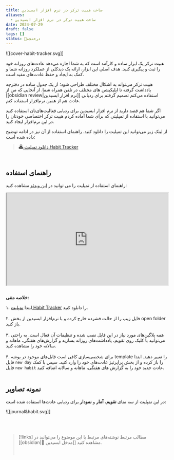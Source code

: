 ```yaml
---
title: ساخت هبیت ترکر در نرم افزار ابسیدین
aliases:
  - ساخت هبیت ترکر در نرم افزار ابسیدین
date: 2024-07-29
draft: false
tags: []
status: 🌿درختچه
---
```

![[cover-habit-tracker.svg]]

هبیت ترکر یک ابزار ساده و کارآمد است که به شما اجازه می‌دهد عادت‌های روزانه خود را ثبت و پیگیری کنید. هدف اصلی این ابزار، ارائه یک دیدکلی از عملکرد روزانه شما و کمک به ایجاد و حفظ عادت‌های مفید است.

هبیت ترکر می‌تواند به اشکال مختلف طراحی شود؛ از یک جدول ساده در دفترچه یادداشت گرفته تا اپلیکیشن های مختلف در تلفن همراه شما. از آنجایی که من از [[obsidian review|نرم افزار ابسیدین]] استفاده می‌کنم تصمیم گرفتم برای ردیابی عادت هم از همین نرم‌افزار استفاده کنم.

اگر شما هم قصد دارید از نرم افزار ابسیدین برای ردیابی فعالیت‌های‌تان استفاده کنید می‌توانید با استفاده از تمپلیتی که برای شما آماده کردم هبیت ترکر اختصاصی خودتان را در این نرم‌افزار ایجاد کنید.

از لینک زیر می‌توانید این تمپلیت را دانلود کنید. راهنمای استفاده از آن نیز در ادامه توضیح داده شده است:

> [<svg xmlns="http://www.w3.org/2000/svg" viewBox="0 0 512 512" width="1em" height="1em" fill="currentColor"><path d="M288 32c0-17.7-14.3-32-32-32s-32 14.3-32 32l0 242.7-73.4-73.4c-12.5-12.5-32.8-12.5-45.3 0s-12.5 32.8 0 45.3l128 128c12.5 12.5 32.8 12.5 45.3 0l128-128c12.5-12.5 12.5-32.8 0-45.3s-32.8-12.5-45.3 0L288 274.7 288 32zM64 352c-35.3 0-64 28.7-64 64l0 32c0 35.3 28.7 64 64 64l384 0c35.3 0 64-28.7 64-64l0-32c0-35.3-28.7-64-64-64l-101.5 0-45.3 45.3c-25 25-65.5 25-90.5 0L165.5 352 64 352zm368 56a24 24 0 1 1 0 48 24 24 0 1 1 0-48z"/></svg> دانلود تمپلیت Habit Tracker](https://ifard.ir/img/Habit-Tracker-20240729.zip)

<br/>

## راهنمای استفاده
راهنمای استفاده از تمپلیت را می توانید در [این ویدئو](https://www.aparat.com/v/aevm2m1) مشاهده کنید:

<style>.h_iframe-aparat_embed_frame{position:relative;}.h_iframe-aparat_embed_frame .ratio{display:block;width:100%;height:auto;}.h_iframe-aparat_embed_frame iframe{position:absolute;top:0;left:0;width:100%;height:100%;}</style><div class="h_iframe-aparat_embed_frame"><span style="display: block;padding-top: 57%"></span><iframe src="https://www.aparat.com/video/video/embed/videohash/aevm2m1/vt/frame?recom=self"  allowFullScreen="true" webkitallowfullscreen="true" mozallowfullscreen="true"></iframe></div>

<br/>

**خلاصه متنی:**

۱. ابتدا [تمپلیت Habit Tracker](https://ifard.ir/img/Habit-Tracker-20240729.zip) را دانلود کنید.
<br/><br/>
۲. فایل زیپ را از حالت فشرده خارج کرده و با نرم‌افزار ابسیدین از بخش open folder باز کنید.
<br/><br/>
۳. همه پلاگین‌های مورد نیاز در این فایل نصب شده و تنظیمات آن فعال است. به راحتی می‌توانید با کلیک روی تقویم، یادداشت‌های روزانه بسازید و گزارش‌های هفتگی، ماهانه و سالانه خود را مشاهده کنید.
<br/><br/>
۴. برای شخصی‌سازی کافی است فایل‌های موجود در پوشه template را تغییر دهید. ابتدا فایل `new day` را باز کرده و از بخش پراپرتیز عادت‌های خود را وارد کنید. سپس با کمک فایل `new habit` عادت جدید خود را به گزارش های هفتگی، ماهانه و سالانه اضافه کنید.
<br/><br/>
## نمونه تصاویر
در این تمپلیت از سه نمای **تقویم**، **آمار** و **نمودار** برای ردیابی عادت‌ها استفاده شده است:

![[journal&habit.svg]]

<br/><br/>

> [!links] مطالب مرتبط
> نوشته‌های مرتبط با این موضوع را می‌توانید در [[obsidian|🔮 مدخل ابسیدین]] مشاهده کنید.
> 
> <br/>
